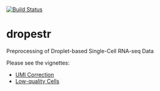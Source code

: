 [![Build Status](https://travis-ci.com/kharchenkolab/dropestr.svg?branch=master)](https://travis-ci.org/github/kharchenkolab/dropestr)


# dropestr
Preprocessing of Droplet-based Single-Cell RNA-seq Data

Please see the vignettes:
* [UMI Correction](https://htmlpreview.github.io/?https://raw.githubusercontent.com/kharchenkolab/dropestr/master/doc/umi-correction.html)
* [Low-quality Cells](https://htmlpreview.github.io/?https://raw.githubusercontent.com/kharchenkolab/dropestr/master/doc/low-quality-cells.html)